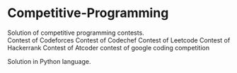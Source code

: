 # Competitive-Programming
Solution of competitive programming contests.<br>
Contest of Codeforces
Contest of Codechef
Contest of Leetcode
Contest of Hackerrank
Contest of Atcoder
contest of google coding competition 

Solution in Python language.  


